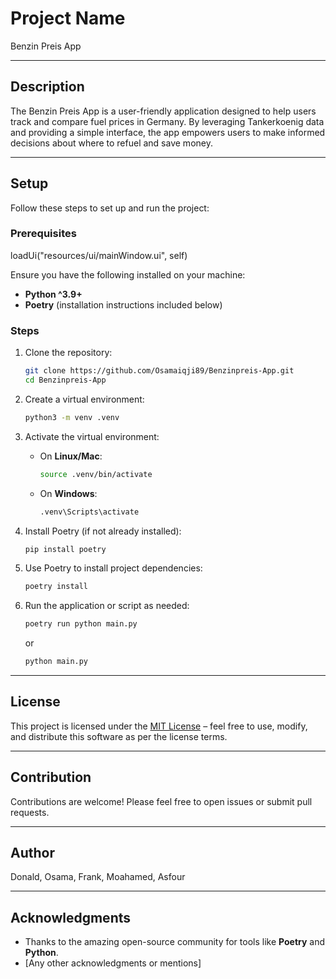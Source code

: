 # Project Name

Benzin Preis App

---

## Description

The Benzin Preis App is a user-friendly application designed to help users track and compare fuel prices in Germany. By leveraging Tankerkoenig data and providing a simple interface, the app empowers users to make informed decisions about where to refuel and save money.

---

## Setup

Follow these steps to set up and run the project:

### Prerequisites

loadUi("resources/ui/mainWindow.ui", self)

Ensure you have the following installed on your machine:

- **Python ^3.9+**
- **Poetry** (installation instructions included below)

### Steps

1. Clone the repository:
   ```bash
   git clone https://github.com/Osamaiqji89/Benzinpreis-App.git
   cd Benzinpreis-App
   ```

2. Create a virtual environment:
   ```bash
   python3 -m venv .venv
   ```

3. Activate the virtual environment:

   - On **Linux/Mac**:
     ```bash
     source .venv/bin/activate
     ```
   - On **Windows**:
     ```bash
     .venv\Scripts\activate
     ```

4. Install Poetry (if not already installed):
   ```bash
   pip install poetry
   ```

5. Use Poetry to install project dependencies:
   ```bash
   poetry install
   ```

6. Run the application or script as needed:
   ```bash
   poetry run python main.py
   ```
   or 
   ```bash
   python main.py
   ```

---

## License

This project is licensed under the [MIT License](LICENSE) – feel free to use, modify, and distribute this software as per the license terms.

---

## Contribution

Contributions are welcome! Please feel free to open issues or submit pull requests.

---

## Author

Donald, Osama, Frank, Moahamed, Asfour

---

## Acknowledgments

- Thanks to the amazing open-source community for tools like **Poetry** and **Python**.
- [Any other acknowledgments or mentions]
